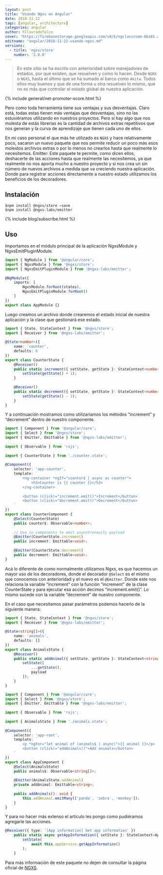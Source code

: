 ```yaml
---
layout: post
title: "Usando Ngxs en Angular"
date: 2018-11-22
tags: [angular, architecture]
categories: angular
author: hllauradofalco
cover: "https://firebasestorage.googleapis.com/v0/b/ngclassroom-8ba81.appspot.com/o/posts%2F2018-11-22-usando-ngxs%2Fcover.png?alt=media&token=a0243de8-2e35-44a7-b305-9d66fce9c037"
editname: "angular/2018-11-22-usando-ngxs.md"
versions:
  - title: 'ngxs/store'
    number: '2.0.0'
---
```

> En este sitio se ha escrito con anterioridad sobre manejadores de estados, por qué existen, que resuelven y como lo hacen. Desde `NGRX` o `NGXS`, hasta el último que se ha sumado al barco como `Akita`. Todos ellos muy buenos  y que de una forma u otra resuelven lo mismo, que no es más que controlar el estado global de nuestra aplicación.

<amp-img width="1024" height="512" layout="responsive" src="https://firebasestorage.googleapis.com/v0/b/ngclassroom-8ba81.appspot.com/o/posts%2F2018-11-22-usando-ngxs%2Fcover.png?alt=media&token=a0243de8-2e35-44a7-b305-9d66fce9c037"></amp-img> 

{% include general/net-promoter-score.html %} 

Pero como toda herramienta tiene sus ventajas y sus desventajas. Claro está, todas estas tienen más ventajas que desventajas, sino no las estuviéramos utilizando en nuestros proyectos. Pero si hay algo que nos molesta de estás librerías es la cantidad de archivos extras repetitivos que nos generan y la curva de aprendizaje que tienen cada uno de ellos. 

En mi caso personal el que más he utilizado es `NGXS` y hace relativamente poco, sacaron un nuevo paquete que nos permite reducir un poco más esos molestos archivos extras o por lo menos no crearlos hasta que realmente lo necesitemos.
Emitter: Este paquete te permite, como dicen ellos, deshacerte de las acciones hasta que realmente las necesitemos, ya que realmente no nos aporta mucho a nuestro proyecto y si nos crea un sin número de nuevos archivos a medida que va creciendo nuestra aplicación. Donde para registrar acciones directamente a nuestro estado utilizamos los beneficios de los decoradores.

## Instalación

````
$npm install @ngxs/store –save
$npm install @ngxs-labs/emitter
````

{% include blog/subscribe.html %}

## Uso

Importamos en el módulo principal de la aplicación NgxsModule y NgxsEmitPluginModule.

```ts
import { NgModule } from '@angular/core';
import { NgxsModule } from '@ngxs/store';
import { NgxsEmitPluginModule } from '@ngxs-labs/emitter';
​
@NgModule({
    imports: [
        NgxsModule.forRoot(states),
        NgxsEmitPluginModule.forRoot()
    ]
})
export class AppModule {}
```

Luego creamos un archivo donde crearemos el estado inicial de nuestra aplicación y la clase que gestionará ese estado.

```ts
import { State, StateContext } from '@ngxs/store';
import { Receiver } from '@ngxs-labs/emitter';
​
@State<number>({
    name: 'counter',
    defaults: 0
})
export class CounterState {
    @Receiver()
    public static increment({ setState, getState }: StateContext<number>) {
        setState(getState() + 1);
    }
​
    @Receiver()
    public static decrement({ setState, getState }: StateContext<number>) {
        setState(getState() - 1);
    }
}
```

Y a continuación mostramos como utilizaríamos los métodos “increment” y “decrement” dentro de nuestro componente.

```ts
import { Component } from '@angular/core';
import { Select } from '@ngxs/store';
import { Emitter, Emittable } from '@ngxs-labs/emitter';
​
import { Observable } from 'rxjs';
​
import { CounterState } from './counter.state';
​
@Component({
    selector: 'app-counter',
    template: `
        <ng-container *ngIf="counter$ | async as counter">
            <h3>Counter is {{ counter }}</h3>
        </ng-container>
​
        <button (click)="increment.emit()">Increment</button>
        <button (click)="decrement.emit()">Decrement</button>
    `
})
export class CounterComponent {
    @Select(CounterState)
    public counter$: Observable<number>;
​
    // Use in components to emit asynchronously payload
    @Emitter(CounterState.increment)
    public increment: Emittable<void>;
​
    @Emitter(CounterState.decrement)
    public decrement: Emittable<void>;
}
```

Acá lo diferente de como normalmente utilizamos Ngxs, es que hacemos un mayor uso de los decoradores, donde el decorador `@Select` es el mismo que conocemos con anterioridad y el nuevo es el `@Emitter`. Donde este nos relaciona la variable “increment” con la función “increment” de la clase CounterState y para ejecutar esa acción decimos “increment.emit()”. Lo mismo sucede con la variable “decrement” de nuestro componente. 

En el caso que necesitamos pasar parámetros podemos hacerlo de la siguiente manera:

```ts
import { State, StateContext } from '@ngxs/store';
import { Receiver } from '@ngxs-labs/emitter';
​
@State<string[]>({
    name: 'animals',
    defaults: []
})
export class AnimalsState {
    @Receiver()
    public static addAnimal({ setState, getState }: StateContext<string[]>, { payload }: EmitterAction<string>) {
        setState([
            ...getState(),
            payload
        ]);
    }
}

import { Component } from '@angular/core';
import { Select } from '@ngxs/store';
import { Emitter, Emittable } from '@ngxs-labs/emitter';
​
import { Observable } from 'rxjs';
​
import { AnimalsState } from './animals.state';
​
@Component({
    selector: 'app-root',
    template: `
        <p *ngFor="let animal of (animals$ | async)">{{ animal }}</p>
        <button (click)="addAnimals()">Add animals</button>
    `
})
export class AppComponent {
    @Select(AnimalsState)
    public animals$: Observable<string[]>;
​
    @Emitter(AnimalsState.addAnimal)
    private addAnimal: Emittable<string>;
​
    public addAnimals(): void {
        this.addAnimal.emitMany(['panda', 'zebra', 'monkey']);
    }
}
```

Y para no hacer más extenso el articulo les pongo como pudiéramos agregarle las acciones.

```ts
@Receiver({ type: '[App information] Get app information' })
    public static async getAppInformation({ setState }: StateContext<AppInformationStateModel>) {
        setState(
            await this.appService.getAppInformation()
        );
    }
```

Para más información de este paquete no dejen de consultar la página oficial de [NGXS](https://ngxs.gitbook.io/ngxs).